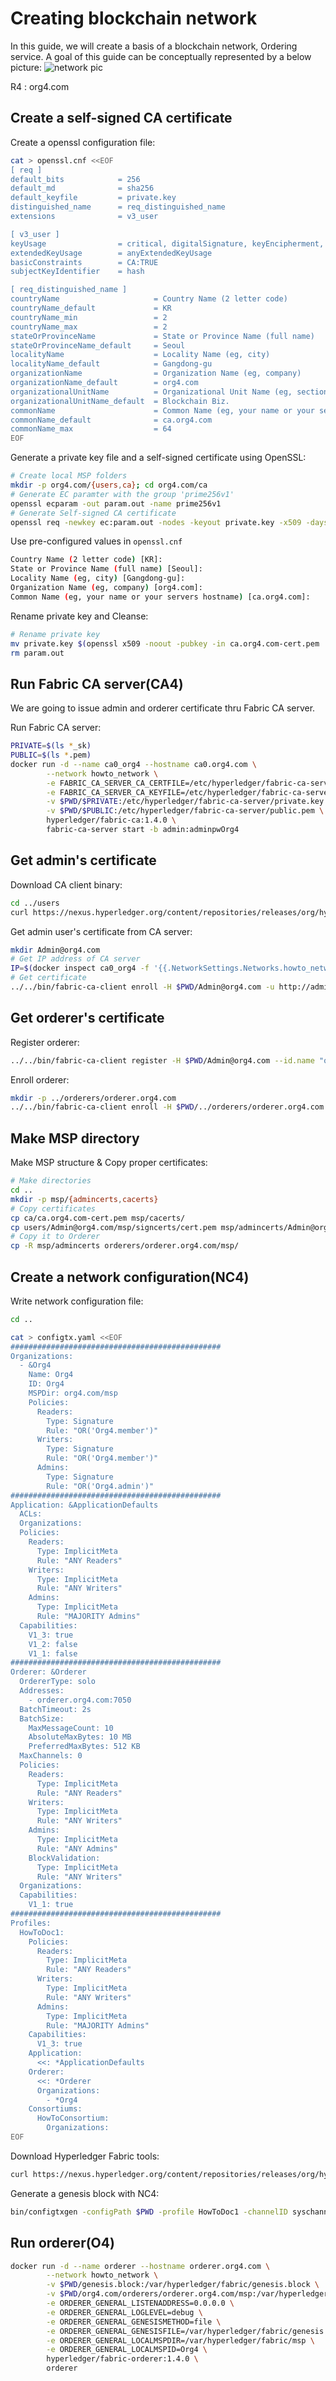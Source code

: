 # Creating blockchain network

In this guide, we will create a basis of a blockchain network, Ordering service.
A goal of this guide can be conceptually represented by a below picture:
![network pic](https://hyperledger-fabric.readthedocs.io/en/release-1.3/_images/network.diagram.2.png "Target network - 01")

R4 : org4.com

## Create a self-signed CA certificate

Create a openssl configuration file:

```bash
cat > openssl.cnf <<EOF
[ req ]
default_bits            = 256
default_md              = sha256
default_keyfile         = private.key
distinguished_name      = req_distinguished_name
extensions              = v3_user

[ v3_user ]
keyUsage                = critical, digitalSignature, keyEncipherment, keyCertSign, cRLSign
extendedKeyUsage        = anyExtendedKeyUsage
basicConstraints        = CA:TRUE
subjectKeyIdentifier    = hash

[ req_distinguished_name ]
countryName                     = Country Name (2 letter code)
countryName_default             = KR
countryName_min                 = 2
countryName_max                 = 2
stateOrProvinceName             = State or Province Name (full name)
stateOrProvinceName_default     = Seoul
localityName                    = Locality Name (eg, city)
localityName_default            = Gangdong-gu
organizationName                = Organization Name (eg, company)
organizationName_default        = org4.com
organizationalUnitName          = Organizational Unit Name (eg, section)
organizationalUnitName_default  = Blockchain Biz.
commonName                      = Common Name (eg, your name or your server's hostname)
commonName_default              = ca.org4.com
commonName_max                  = 64
EOF
```

Generate a private key file and a self-signed certificate using OpenSSL:

```bash
# Create local MSP folders
mkdir -p org4.com/{users,ca}; cd org4.com/ca
# Generate EC paramter with the group 'prime256v1'
openssl ecparam -out param.out -name prime256v1
# Generate Self-signed CA certificate
openssl req -newkey ec:param.out -nodes -keyout private.key -x509 -days 3650 -out ca.org4.com-cert.pem -extensions v3_user -config ../../openssl.cnf
```

Use pre-configured values in `openssl.cnf`

```bash
Country Name (2 letter code) [KR]:
State or Province Name (full name) [Seoul]:
Locality Name (eg, city) [Gangdong-gu]:
Organization Name (eg, company) [org4.com]:
Common Name (eg, your name or your servers hostname) [ca.org4.com]:
```

Rename private key and Cleanse:

```bash
# Rename private key
mv private.key $(openssl x509 -noout -pubkey -in ca.org4.com-cert.pem | openssl asn1parse -strparse 23 -in - | openssl dgst -sha256 | awk '{print $2}')_sk
rm param.out
```

## Run Fabric CA server(CA4)

We are going to issue admin and orderer certificate thru Fabric CA server.

Run Fabric CA server:

```bash
PRIVATE=$(ls *_sk)
PUBLIC=$(ls *.pem)
docker run -d --name ca0_org4 --hostname ca0.org4.com \
        --network howto_network \
        -e FABRIC_CA_SERVER_CA_CERTFILE=/etc/hyperledger/fabric-ca-server/public.pem \
        -e FABRIC_CA_SERVER_CA_KEYFILE=/etc/hyperledger/fabric-ca-server/private.key \
        -v $PWD/$PRIVATE:/etc/hyperledger/fabric-ca-server/private.key \
        -v $PWD/$PUBLIC:/etc/hyperledger/fabric-ca-server/public.pem \
        hyperledger/fabric-ca:1.4.0 \
        fabric-ca-server start -b admin:adminpwOrg4
```

## Get admin's certificate

Download CA client binary:

```bash
cd ../users
curl https://nexus.hyperledger.org/content/repositories/releases/org/hyperledger/fabric-ca/hyperledger-fabric-ca/linux-amd64-1.4.0/hyperledger-fabric-ca-linux-amd64-1.4.0.tar.gz | tar -xz -C ../../
```

Get admin user's certificate from CA server:

```bash
mkdir Admin@org4.com
# Get IP address of CA server
IP=$(docker inspect ca0_org4 -f '{{.NetworkSettings.Networks.howto_network.IPAddress}}')
# Get certificate
../../bin/fabric-ca-client enroll -H $PWD/Admin@org4.com -u http://admin:adminpwOrg4@${IP}:7054 --csr.names C=KR,ST=Seoul,L=Gangdong-gu,O=org4.com
```

## Get orderer's certificate

Register orderer:

```bash
../../bin/fabric-ca-client register -H $PWD/Admin@org4.com --id.name "orderer.org4.com" --id.type peer --id.maxenrollments 1 --id.secret ordererpw
```

Enroll orderer:

```bash
mkdir -p ../orderers/orderer.org4.com
../../bin/fabric-ca-client enroll -H $PWD/../orderers/orderer.org4.com -u http://orderer.org4.com:ordererpw@${IP}:7054 --csr.names C=KR,ST=Seoul,L=Gangdong-gu,O=org4.com
```

## Make MSP directory

Make MSP structure & Copy proper certificates:

```bash
# Make directories
cd ..
mkdir -p msp/{admincerts,cacerts}
# Copy certificates
cp ca/ca.org4.com-cert.pem msp/cacerts/
cp users/Admin@org4.com/msp/signcerts/cert.pem msp/admincerts/Admin@org4.com-cert.pem
# Copy it to Orderer
cp -R msp/admincerts orderers/orderer.org4.com/msp/
```

## Create a network configuration(NC4)

Write network configuration file:

```bash
cd ..

cat > configtx.yaml <<EOF
###############################################
Organizations:
  - &Org4
    Name: Org4
    ID: Org4
    MSPDir: org4.com/msp
    Policies:
      Readers:
        Type: Signature
        Rule: "OR('Org4.member')"
      Writers:
        Type: Signature
        Rule: "OR('Org4.member')"
      Admins:
        Type: Signature
        Rule: "OR('Org4.admin')"
###############################################
Application: &ApplicationDefaults
  ACLs:
  Organizations:
  Policies:
    Readers:
      Type: ImplicitMeta
      Rule: "ANY Readers"
    Writers:
      Type: ImplicitMeta
      Rule: "ANY Writers"
    Admins:
      Type: ImplicitMeta
      Rule: "MAJORITY Admins"
  Capabilities:
    V1_3: true
    V1_2: false
    V1_1: false
###############################################
Orderer: &Orderer
  OrdererType: solo
  Addresses:
    - orderer.org4.com:7050
  BatchTimeout: 2s
  BatchSize:
    MaxMessageCount: 10
    AbsoluteMaxBytes: 10 MB
    PreferredMaxBytes: 512 KB
  MaxChannels: 0
  Policies:
    Readers:
      Type: ImplicitMeta
      Rule: "ANY Readers"
    Writers:
      Type: ImplicitMeta
      Rule: "ANY Writers"
    Admins:
      Type: ImplicitMeta
      Rule: "ANY Admins"
    BlockValidation:
      Type: ImplicitMeta
      Rule: "ANY Writers"
  Organizations:
  Capabilities:
    V1_1: true
###############################################
Profiles:
  HowToDoc1:
    Policies:
      Readers:
        Type: ImplicitMeta
        Rule: "ANY Readers"
      Writers:
        Type: ImplicitMeta
        Rule: "ANY Writers"
      Admins:
        Type: ImplicitMeta
        Rule: "MAJORITY Admins"
    Capabilities:
      V1_3: true
    Application:
      <<: *ApplicationDefaults
    Orderer:
      <<: *Orderer
      Organizations:
        - *Org4
    Consortiums:
      HowToConsortium:
        Organizations:
EOF
```

Download Hyperledger Fabric tools:

```bash
curl https://nexus.hyperledger.org/content/repositories/releases/org/hyperledger/fabric/hyperledger-fabric/linux-amd64-1.4.0/hyperledger-fabric-linux-amd64-1.4.0.tar.gz | tar -xz
```

Generate a genesis block with NC4:

```bash
bin/configtxgen -configPath $PWD -profile HowToDoc1 -channelID syschannel -outputBlock ./genesis.block
```

## Run orderer(O4)

```bash
docker run -d --name orderer --hostname orderer.org4.com \
        --network howto_network \
        -v $PWD/genesis.block:/var/hyperledger/fabric/genesis.block \
        -v $PWD/org4.com/orderers/orderer.org4.com/msp:/var/hyperledger/fabric/msp \
        -e ORDERER_GENERAL_LISTENADDRESS=0.0.0.0 \
        -e ORDERER_GENERAL_LOGLEVEL=debug \
        -e ORDERER_GENERAL_GENESISMETHOD=file \
        -e ORDERER_GENERAL_GENESISFILE=/var/hyperledger/fabric/genesis.block \
        -e ORDERER_GENERAL_LOCALMSPDIR=/var/hyperledger/fabric/msp \
        -e ORDERER_GENERAL_LOCALMSPID=Org4 \
        hyperledger/fabric-orderer:1.4.0 \
        orderer
```